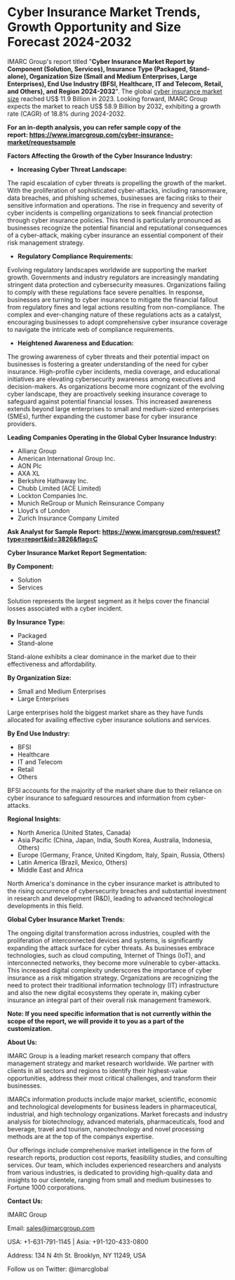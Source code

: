 ﻿# **Cyber Insurance Market Trends, Growth Opportunity and Size Forecast 2024-2032**
IMARC Group's report titled "**Cyber Insurance Market Report by Component (Solution, Services), Insurance Type (Packaged, Stand-alone), Organization Size (Small and Medium Enterprises, Large Enterprises), End Use Industry (BFSI, Healthcare, IT and Telecom, Retail, and Others), and Region 2024-2032**". The global [cyber insurance market size](https://www.imarcgroup.com/cyber-insurance-market) reached US$ 11.9 Billion in 2023. Looking forward, IMARC Group expects the market to reach US$ 58.9 Billion by 2032, exhibiting a growth rate (CAGR) of 18.8% during 2024-2032.

**For an in-depth analysis, you can refer sample copy of the report: <https://www.imarcgroup.com/cyber-insurance-market/requestsample>**

**Factors Affecting the Growth of the Cyber Insurance Industry:**

- **Increasing Cyber Threat Landscape:**

The rapid escalation of cyber threats is propelling the growth of the market. With the proliferation of sophisticated cyber-attacks, including ransomware, data breaches, and phishing schemes, businesses are facing risks to their sensitive information and operations. The rise in frequency and severity of cyber incidents is compelling organizations to seek financial protection through cyber insurance policies. This trend is particularly pronounced as businesses recognize the potential financial and reputational consequences of a cyber-attack, making cyber insurance an essential component of their risk management strategy.

- **Regulatory Compliance Requirements:**

Evolving regulatory landscapes worldwide are supporting the market growth. Governments and industry regulators are increasingly mandating stringent data protection and cybersecurity measures. Organizations failing to comply with these regulations face severe penalties. In response, businesses are turning to cyber insurance to mitigate the financial fallout from regulatory fines and legal actions resulting from non-compliance. The complex and ever-changing nature of these regulations acts as a catalyst, encouraging businesses to adopt comprehensive cyber insurance coverage to navigate the intricate web of compliance requirements.

- **Heightened Awareness and Education:**

The growing awareness of cyber threats and their potential impact on businesses is fostering a greater understanding of the need for cyber insurance. High-profile cyber incidents, media coverage, and educational initiatives are elevating cybersecurity awareness among executives and decision-makers. As organizations become more cognizant of the evolving cyber landscape, they are proactively seeking insurance coverage to safeguard against potential financial losses. This increased awareness extends beyond large enterprises to small and medium-sized enterprises (SMEs), further expanding the customer base for cyber insurance providers.

**Leading Companies Operating in the Global Cyber Insurance Industry:**

- Allianz Group
- American International Group Inc.
- AON Plc
- AXA XL
- Berkshire Hathaway Inc.
- Chubb Limited (ACE Limited)
- Lockton Companies Inc.
- Munich ReGroup or Munich Reinsurance Company
- Lloyd's of London
- Zurich Insurance Company Limited

**Ask Analyst for Sample Report: <https://www.imarcgroup.com/request?type=report&id=3826&flag=C>**

**Cyber Insurance Market Report Segmentation:**

**By Component:**

- Solution
- Services

Solution represents the largest segment as it helps cover the financial losses associated with a cyber incident.

**By Insurance Type:**

- Packaged
- Stand-alone

Stand-alone exhibits a clear dominance in the market due to their effectiveness and affordability.

**By Organization Size:**

- Small and Medium Enterprises
- Large Enterprises

Large enterprises hold the biggest market share as they have funds allocated for availing effective cyber insurance solutions and services.

**By End Use Industry:**

- BFSI
- Healthcare
- IT and Telecom
- Retail
- Others

BFSI accounts for the majority of the market share due to their reliance on cyber insurance to safeguard resources and information from cyber-attacks.

**Regional Insights:**

- North America (United States, Canada)
- Asia Pacific (China, Japan, India, South Korea, Australia, Indonesia, Others)
- Europe (Germany, France, United Kingdom, Italy, Spain, Russia, Others)
- Latin America (Brazil, Mexico, Others)
- Middle East and Africa

North America's dominance in the cyber insurance market is attributed to the rising occurrence of cybersecurity breaches and substantial investment in research and development (R&D), leading to advanced technological developments in this field.

**Global Cyber Insurance Market Trends:**

The ongoing digital transformation across industries, coupled with the proliferation of interconnected devices and systems, is significantly expanding the attack surface for cyber threats. As businesses embrace technologies, such as cloud computing, Internet of Things (IoT), and interconnected networks, they become more vulnerable to cyber-attacks. This increased digital complexity underscores the importance of cyber insurance as a risk mitigation strategy. Organizations are recognizing the need to protect their traditional information technology (IT) infrastructure and also the new digital ecosystems they operate in, making cyber insurance an integral part of their overall risk management framework.

**Note: If you need specific information that is not currently within the scope of the report, we will provide it to you as a part of the customization.**

**About Us:**

IMARC Group is a leading market research company that offers management strategy and market research worldwide. We partner with clients in all sectors and regions to identify their highest-value opportunities, address their most critical challenges, and transform their businesses.

IMARCs information products include major market, scientific, economic and technological developments for business leaders in pharmaceutical, industrial, and high technology organizations. Market forecasts and industry analysis for biotechnology, advanced materials, pharmaceuticals, food and beverage, travel and tourism, nanotechnology and novel processing methods are at the top of the companys expertise.

Our offerings include comprehensive market intelligence in the form of research reports, production cost reports, feasibility studies, and consulting services. Our team, which includes experienced researchers and analysts from various industries, is dedicated to providing high-quality data and insights to our clientele, ranging from small and medium businesses to Fortune 1000 corporations.

**Contact Us:**

IMARC Group

Email: sales@imarcgroup.com

USA: +1-631-791-1145 | Asia: +91-120-433-0800

Address: 134 N 4th St. Brooklyn, NY 11249, USA

Follow us on Twitter: @imarcglobal
